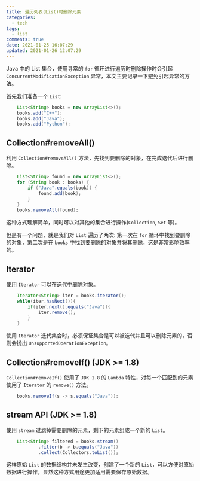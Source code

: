 ```yaml
---
title: 遍历列表(List)时删除元素
categories:
  - tech
tags:
  - list
comments: true
date: 2021-01-25 16:07:29
updated: 2021-01-26 12:07:29
---
```


Java 中的 List 集合，使用寻常的 `for` 循环进行遍历时删除操作时会引起 `ConcurrentModificationException` 异常，本文主要记录一下避免引起异常的方法。

首先我们准备一个 `List`:

```java
    List<String> books = new ArrayList<>();
    books.add("C++");
    books.add("Java");
    books.add("Python");
```

## Collection#removeAll()

<!-- more -->

利用 `Collection#removeAll()` 方法，先找到要删除的对象，在完成迭代后进行删除。

```java
    List<String> found = new ArrayList<>();
    for (String book : books) {
        if ("Java".equals(book)) {
            found.add(book);
        }
    }
    books.removeAll(found);
```

这种方式理解简单，同时可以对其他的集合进行操作(`Collection`, `Set` 等)。

但是有一个问题，就是我们对 `List` 遍历了两次: 第一次在 `for` 循环中找到要删除的对象，第二次是在 `books` 中找到要删除的对象并将其删除，这是非常影响效率的。

## Iterator

使用 `Iterator` 可以在迭代中删除对象。

```java
    Iterator<String> iter = books.iterator();
    while(iter.hasNext()){
        if(iter.next().equals("Java")){
            iter.remove();
        }
    }
```

使用 `Iterator` 迭代集合时，必须保证集合是可以被迭代并且可以删除元素的，否则会抛出 `UnsupportedOperationException`。

## Collection#removeIf() (JDK >= 1.8)

`Collection#removeIf()` 使用了 `JDK 1.8` 的 `Lambda` 特性，对每一个匹配到的元素使用了 `Iterator` 的 `remove()` 方法。

```java
    books.removeIf(s -> s.equals("Java"));
```

## stream API (JDK >= 1.8)

使用 `stream` 过滤掉需要删除的元素，剩下的元素组成一个新的 `List`。

```java
    List<String> filtered = books.stream()
            .filter(b -> b.equals("Java"))
            .collect(Collectors.toList());
```

这样原始 `List` 的数据结构并未发生改变，创建了一个新的 `List`，可以方便对原始数据进行操作，显然这种方式用途更加适用需要保存原始数据。